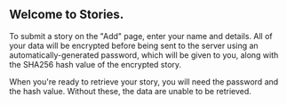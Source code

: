 ## Welcome to Stories.

To submit a story on the "Add" page, enter your name and
details. All of your data will be encrypted before being sent to
the server using an automatically-generated password, which will
be given to you, along with the SHA256 hash value of the
encrypted story.

When you're ready to retrieve your story, you will need the
password and the hash value. Without these, the data are unable
to be retrieved.
